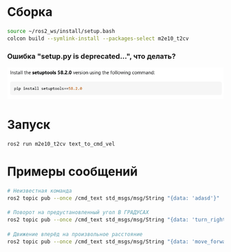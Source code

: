 # Сборка
```bash
source ~/ros2_ws/install/setup.bash
colcon build --symlink-install --packages-select m2e10_t2cv
```

### Ошибка "setup.py is deprecated...", что делать?

![alt text](<setup.py install is deprecated warning shows up every time I open a terminal in VSCode - Stack Overflow.png>)

# Запуск
```bash
ros2 run m2e10_t2cv text_to_cmd_vel
```

# Примеры сообщений
```bash
# Неизвестная команда
ros2 topic pub --once /cmd_text std_msgs/msg/String "{data: 'adasd'}"

# Поворот на предустановленный угол В ГРАДУСАХ
ros2 topic pub --once /cmd_text std_msgs/msg/String "{data: 'turn_right'}"

# Движение вперёд на произвольное расстояние
ros2 topic pub --once /cmd_text std_msgs/msg/String "{data: 'move_forward 2.4'}"
```
